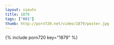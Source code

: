 ```yaml
--- 
layout: sieutv
title: 1879
tags: ["001"]
thumb: http://porn720.net/video/1879/poster.jpg
---
```

{% include porn720 key="1879" %} 
